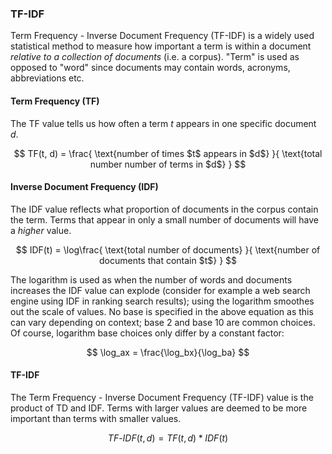 

### TF-IDF
Term Frequency - Inverse Document Frequency (TF-IDF) is a widely used statistical method to measure how important a term is within a document _relative to a collection of documents_ (i.e. a corpus). "Term" is used as opposed to "word" since documents may contain words, acronyms, abbreviations etc. 

#### Term Frequency (TF)
The TF value tells us how often a term $t$ appears in one specific document $d$.

$$
TF(t, d) = \frac{ \text{number of times $t$ appears in $d$} }{ \text{total number number of terms in $d$} }
$$

#### Inverse Document Frequency (IDF)
The IDF value reflects what proportion of documents in the corpus contain the term. Terms that appear in only a small number of documents will have a _higher_ value.

$$
IDF(t) = \log\frac{ \text{total number of documents} }{ \text{number of documents that contain $t$} }
$$

The logarithm is used as when the number of words and documents increases the IDF value can explode (consider for example a web search engine using IDF in ranking search results); using the logarithm smoothes out the scale of values. No base is specified in the above equation as this can vary depending on context; base 2 and base 10 are common choices. Of course, logarithm base choices only differ by a constant factor:

$$
    \log_ax = \frac{\log_bx}{\log_ba}
$$

#### TF-IDF
The Term Frequency - Inverse Document Frequency (TF-IDF) value is the product of TD and IDF. Terms with larger values are deemed to be more important than terms with smaller values.

$$
TF\text{-}IDF(t, d) = TF(t, d) * IDF(t)
$$
